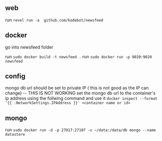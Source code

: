 ## web
run `revel run -a  github.com/kodebot/newsfeed`

## docker

go into newsfeed folder

run `sudo docker build -t newsfeed .`
run `sudo docker run -p 9020:9020 newsfeed`


## config
mongo db url should be set to private IP ( this is not good as the IP can change) -- THIS IS NOT WORKING
set the mongo db url to the container's ip address using the follwing command and use it
`docker inspect --format '{{ .NetworkSettings.IPAddress }}' <container name or id>`

## mongo
run `sudo docker run -d -p 27017:27107 -v ~/data:/data/db mongo --name datastore`